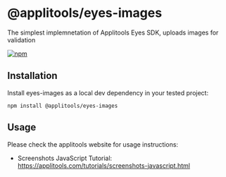 @applitools/eyes-images
===================

The simplest implemnetation of Applitools Eyes SDK, uploads images for validation

[![npm](https://img.shields.io/npm/v/@applitools/eyes-images.svg?style=for-the-badge)](https://www.npmjs.com/package/@applitools/eyes-images)

## Installation

Install eyes-images as a local dev dependency in your tested project:

    npm install @applitools/eyes-images

## Usage

Please check the applitools website for usage instructions:

- Screenshots JavaScript Tutorial: https://applitools.com/tutorials/screenshots-javascript.html

